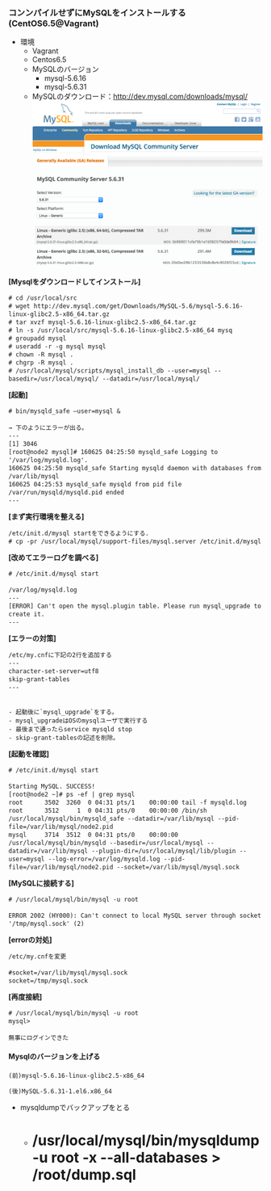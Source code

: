 ### コンンパイルせずにMySQLをインストールする(CentOS6.5@Vagrant)

- 環境
  - Vagrant
  - Centos6.5
  - MySQLのバージョン
    - mysql-5.6.16
    - mysql-5.6.31
  - MySQLのダウンロード：http://dev.mysql.com/downloads/mysql/
![Alt Text](https://github.com/yhidetoshi/Pictures/raw/master/SQL_Study_Basic/mysql-glibc-0.png)
![Alt Text](https://github.com/yhidetoshi/Pictures/raw/master/SQL_Study_Basic/mysql-glibc-1.png)
![Alt Text](https://github.com/yhidetoshi/Pictures/raw/master/SQL_Study_Basic/mysql-glibc-2.png)

**[Mysqlをダウンロードしてインストール]**
```
# cd /usr/local/src
# wget http://dev.mysql.com/get/Downloads/MySQL-5.6/mysql-5.6.16-linux-glibc2.5-x86_64.tar.gz
# tar xvzf mysql-5.6.16-linux-glibc2.5-x86_64.tar.gz
# ln -s /usr/local/src/mysql-5.6.16-linux-glibc2.5-x86_64 mysq
# groupadd mysql
# useradd -r -g mysql mysql
# chown -R mysql .
# chgrp -R mysql .
# /usr/local/mysql/scripts/mysql_install_db --user=mysql --basedir=/usr/local/mysql/ --datadir=/usr/local/mysql/
```

**[起動]**
```
# bin/mysqld_safe –user=mysql &

→ 下のようにエラーが出る。
---
[1] 3046
[root@node2 mysql]# 160625 04:25:50 mysqld_safe Logging to '/var/log/mysqld.log'.
160625 04:25:50 mysqld_safe Starting mysqld daemon with databases from /var/lib/mysql
160625 04:25:53 mysqld_safe mysqld from pid file /var/run/mysqld/mysqld.pid ended
---
```

**[まず実行環境を整える]**
```
/etc/init.d/mysql startをできるようにする.
# cp -pr /usr/local/mysql/support-files/mysql.server /etc/init.d/mysql
```

**[改めてエラーログを調べる]**
```
# /etc/init.d/mysql start

/var/log/mysqld.log
---
[ERROR] Can't open the mysql.plugin table. Please run mysql_upgrade to create it.
---
```
**[エラーの対策]**
```
/etc/my.cnfに下記の2行を追加する
---
character-set-server=utf8
skip-grant-tables
---


- 起動後に`mysql_upgrade`をする。 
- mysql_upgradeはOSのmysqlユーザで実行する
- 最後まで通ったらservice mysqld stop
- skip-grant-tablesの記述を削除。
```

**[起動を確認]**
```
# /etc/init.d/mysql start

Starting MySQL. SUCCESS!
[root@node2 ~]# ps -ef | grep mysql
root      3502  3260  0 04:31 pts/1    00:00:00 tail -f mysqld.log
root      3512     1  0 04:31 pts/0    00:00:00 /bin/sh /usr/local/mysql/bin/mysqld_safe --datadir=/var/lib/mysql --pid-file=/var/lib/mysql/node2.pid
mysql     3714  3512  0 04:31 pts/0    00:00:00 /usr/local/mysql/bin/mysqld --basedir=/usr/local/mysql --datadir=/var/lib/mysql --plugin-dir=/usr/local/mysql/lib/plugin --user=mysql --log-error=/var/log/mysqld.log --pid-file=/var/lib/mysql/node2.pid --socket=/var/lib/mysql/mysql.sock
```

**[MySQLに接続する]**
```
# /usr/local/mysql/bin/mysql -u root

ERROR 2002 (HY000): Can't connect to local MySQL server through socket '/tmp/mysql.sock' (2)
```

**[errorの対処]**
```
/etc/my.cnfを変更

#socket=/var/lib/mysql/mysql.sock
socket=/tmp/mysql.sock
```
**[再度接続]**
```
# /usr/local/mysql/bin/mysql -u root
mysql>

無事にログインできた
```



#### Mysqlのバージョンを上げる

`(前)mysql-5.6.16-linux-glibc2.5-x86_64`

`(後)MySQL-5.6.31-1.el6.x86_64`

- mysqldumpでバックアップをとる
  - # /usr/local/mysql/bin/mysqldump -u root -x --all-databases > /root/dump.sql 


